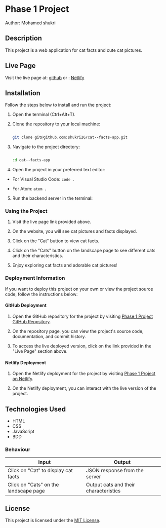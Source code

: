# Phase 1 Project

Author: Mohamed shukri

## Description


This project is a web application for cat facts and cute cat pictures.

## Live Page


Visit the live page at: [github](https://shukri26.github.io/cat--facts-app/)
or : [Netlify](https://64a856c3d5406312ad9393e6--verdant-nougat-c3a8e2.netlify.app/)

## Installation


Follow the steps below to install and run the project:

1. Open the terminal (Ctrl+Alt+T).

2. Clone the repository to your local machine:

   ```bash
   
   git clone git@github.com:shukri26/cat--facts-app.git
   
   ```

4. Navigate to the project directory:

   ```bash

   cd cat--facts-app

   ```

6. Open the project in your preferred text editor:

  - For Visual Studio Code: `code .`

  - For Atom: `atom .`

5. Run the backend server in the terminal:


### Using the Project


1. Visit the live page link provided above.

2. On the website, you will see cat pictures and facts displayed.

3. Click on the "Cat" button to view cat facts.

4. Click on the "Cats" button on the landscape page to see different cats and their characteristics.

5. Enjoy exploring cat facts and adorable cat pictures!

### Deployment Information

If you want to deploy this project on your own or view the project source code, follow the instructions below:

#### GitHub Deployment

1. Open the GitHub repository for the project by visiting [Phase 1 Project GitHub Repository](https://github.com/shukri26/cat--facts-app).

2. On the repository page, you can view the project's source code, documentation, and commit history.

3. To access the live deployed version, click on the link provided in the "Live Page" section above.

#### Netlify Deployment

1. Open the Netlify deployment for the project by visiting [Phase 1 Project on Netlify](https://64a856c3d5406312ad9393e6--verdant-nougat-c3a8e2.netlify.app/).

2. On the Netlify deployment, you can interact with the live version of the project.


## Technologies Used

- HTML
- CSS
- JavaScript
- BDD


### Behaviour

| Input | Output |
| ----- | ------ |
| Click on "Cat" to display cat facts | JSON response from the server |
| Click on "Cats" on the landscape page | Output cats and their characteristics |

## License


This project is licensed under the [MIT License](LICENSE).

